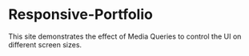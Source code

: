 # Responsive-Portfolio
This site demonstrates the effect of Media Queries to control the UI on different screen sizes. 
